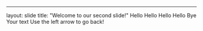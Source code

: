 
---
layout: slide
title: "Welcome to our second slide!"
Hello Hello Hello Hello Bye
Your text
Use the left arrow to go back!
